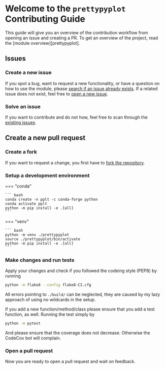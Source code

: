 # Welcome to the `prettypyplot` Contributing Guide

This guide will give you an overview of the contribution workflow from opening an issue and creating a PR. To get an overview of the project, read the [module overview][prettypyplot].

## Issues

### Create a new issue

If you spot a bug, want to request a new functionality, or have a question on how to use the module, please [search if an issue already exists](https://github.com/braniii/prettypyplot/issues). If a related issue does not exist, feel free to [open a new issue](https://github.com/braniii/prettypyplot/issues/new/choose).

### Solve an issue

If you want to contribute and do not how, feel free to scan through the [existing issues](https://github.com/braniii/prettypyplot/issues).

## Create a new pull request
### Create a fork

If you want to request a change, you first have to [fork the repository](https://github.com/braniii/prettypyplot/fork).

### Setup a development environment

=== "conda"

    ``` bash
    conda create -n pplt -c conda-forge python
    conda activate pplt
    python -m pip install -e .[all]
    ```

=== "venv"

    ``` bash
    python -m venv ./prettypyplot
    source ./prettypyplot/bin/activate
    python -m pip install -e .[all]
    ```

### Make changes and run tests

Apply your changes and check if you followed the codeing style (PEP8) by running
```bash
python -m flake8 --config flake8-CI.cfg
```
All errors pointing to `./build/` can be neglected, they are caused by my lazy approach of using no wildcards in the setup.

If you add a new function/method/class please ensure that you add a test function, as well. Running the test simply by
```bash
python -m pytest
```
And please ensure that the coverage does not decrease. Otherwise the CodeCov bot will complain.

### Open a pull request

Now you are ready to open a pull request and wait on feedback.
